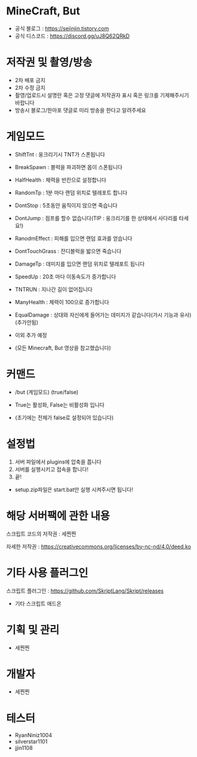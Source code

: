 # MineCraft, But
+ 공식 블로그 : https://sejinjin.tistory.com
+ 공식 디스코드 : https://discord.gg/uJ8Q62QRkD

# 저작권 및 촬영/방송

+ 2차 배포 금지
+ 2차 수정 금지
+ 촬영/업로드시 설명란 혹은 고정 댓글에 저작권자 표시 혹은 링크를 기제해주시기 바랍니다
+ 방송시 블로그/한마포 댓글로 미리 방송을 한다고 알려주세요

# 게임모드

+ ShiftTnt : 웅크리기시 TNT가 스폰됩니다
+ BreakSpawn : 블럭을 파괴하면 몹이 스폰됩니다
+ HalfHealth : 체력을 반칸으로 설정합니다
+ RandomTp : 1분 마다 랜덤 위치로 텔레포트 합니다
+ DontStop : 5초동안 움직이지 않으면 죽습니다
+ DontJump : 점프를 할수 없습니다(TIP : 웅크리기를 한 상태에서 사다리를 타세요!)
+ RanodmEffect : 피해를 입으면 랜덤 효과를 얻습니다
+ DontTouchGrass : 잔디블럭을 밟으면 죽습니다
+ DamageTp : 데미지를 입으면 랜덤 위치로 텔레포트 됩니다
+ SpeedUp : 20초 마다 이동속도가 증가합니다
+ TNTRUN : 지나간 길이 없어집니다
+ ManyHealth : 체력이 100으로 증가합니다
+ EqualDamage : 상대와 자신에게 들어가는 데미지가 같습니다(가시 기능과 유사) (추가안됨)
+ 이외 추가 예정

+ (모든 Minecraft, But 영상을 참고했습니다)

# 커맨드

+ /but (게임모드) (true/false)

+ True는 활성화, False는 비활성화 입니다
+ (초기에는 전체가 false로 설정되어 있습니다)

# 설정법

1. 서버 파일에서 plugins에 압축을 풉니다
2. 서버를 실행시키고 접속을 합니다!
3. 끝!

+ setup.zip파일은 start.bat만 실행 시켜주시면 됩니다!

# 해당 서버팩에 관한 내용

스크립트 코드의 저작권 : 세찐찐

자세한 저작권 : https://creativecommons.org/licenses/by-nc-nd/4.0/deed.ko

# 기타 사용 플러그인

스크립트 플러그인 : https://github.com/SkriptLang/Skript/releases
 + 기타 스크립트 애드온

   
# 기획 및 관리

+ 세찐찐

# 개발자

+ 세찐찐

# 테스터

+ RyanNiniz1004
+ silverstar1101
+ jjin1108

